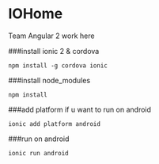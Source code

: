 # IOHome
Team Angular 2 work here

###install ionic 2 & cordova
```
npm install -g cordova ionic
```

###install node_modules
```
npm install
```

###add platform if u want to run on android
```
ionic add platform android
```

###run on android
```
ionic run android
```